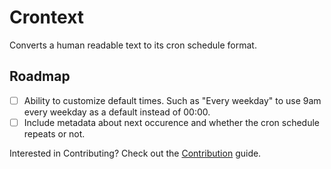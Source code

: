 # Crontext

Converts a human readable text to its cron schedule format.

## Roadmap

- [ ] Ability to customize default times. Such as "Every weekday" to use 9am every weekday as a default instead of 00:00.
- [ ] Include metadata about next occurence and whether the cron schedule repeats or not.

Interested in Contributing? Check out the [Contribution](./CONTRIBUTING.md) guide.
